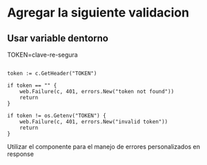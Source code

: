 # Agregar la siguiente validacion

## Usar variable dentorno

TOKEN=clave-re-segura

``` golang

token := c.GetHeader("TOKEN")

if token == "" {
    web.Failure(c, 401, errors.New("token not found"))
    return
}

if token != os.Getenv("TOKEN") {
    web.Failure(c, 401, errors.New("invalid token"))
    return
}
```

Utilizar el componente para el manejo de errores personalizados en response
